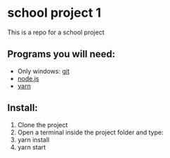# school project 1
This is a repo for a school project

## Programs you will need:
- Only windows: [git](https://git-scm.com/)
- [node.js](https://nodejs.org/en/)
- [yarn](https://yarnpkg.com/en/)

## Install:
1. Clone the project
2. Open a terminal inside the project folder and type:
3. yarn install
4. yarn start
